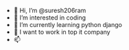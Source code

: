 - 👋 Hi, I’m @suresh206ram
- 👀 I’m interested in coding
- 🌱 I’m currently learning python django
- 💞️ I want to work in top it company
- 📫 

<!---
suresh206ram/suresh206ram is a ✨ special ✨ repository because its `README.md` (this file) appears on your GitHub profile.
You can click the Preview link to take a look at your changes.
--->
